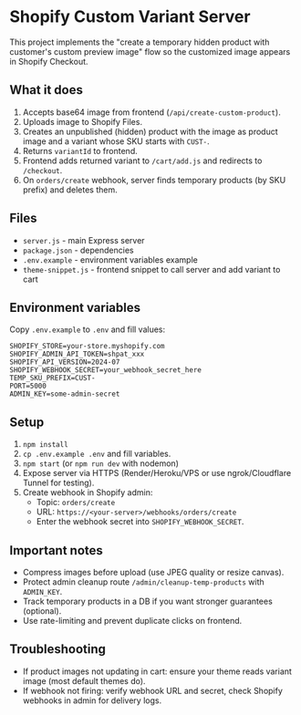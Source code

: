 # Shopify Custom Variant Server
This project implements the "create a temporary hidden product with customer's custom preview image" flow so the customized image appears in Shopify Checkout.

## What it does
1. Accepts base64 image from frontend (`/api/create-custom-product`).
2. Uploads image to Shopify Files.
3. Creates an unpublished (hidden) product with the image as product image and a variant whose SKU starts with `CUST-`.
4. Returns `variantId` to frontend.
5. Frontend adds returned variant to `/cart/add.js` and redirects to `/checkout`.
6. On `orders/create` webhook, server finds temporary products (by SKU prefix) and deletes them.

## Files
- `server.js` - main Express server
- `package.json` - dependencies
- `.env.example` - environment variables example
- `theme-snippet.js` - frontend snippet to call server and add variant to cart

## Environment variables
Copy `.env.example` to `.env` and fill values:
```
SHOPIFY_STORE=your-store.myshopify.com
SHOPIFY_ADMIN_API_TOKEN=shpat_xxx
SHOPIFY_API_VERSION=2024-07
SHOPIFY_WEBHOOK_SECRET=your_webhook_secret_here
TEMP_SKU_PREFIX=CUST-
PORT=5000
ADMIN_KEY=some-admin-secret
```

## Setup
1. `npm install`
2. `cp .env.example .env` and fill variables.
3. `npm start` (or `npm run dev` with nodemon)
4. Expose server via HTTPS (Render/Heroku/VPS or use ngrok/Cloudflare Tunnel for testing).
5. Create webhook in Shopify admin:
   - Topic: `orders/create`
   - URL: `https://<your-server>/webhooks/orders/create`
   - Enter the webhook secret into `SHOPIFY_WEBHOOK_SECRET`.

## Important notes
- Compress images before upload (use JPEG quality or resize canvas).
- Protect admin cleanup route `/admin/cleanup-temp-products` with `ADMIN_KEY`.
- Track temporary products in a DB if you want stronger guarantees (optional).
- Use rate-limiting and prevent duplicate clicks on frontend.

## Troubleshooting
- If product images not updating in cart: ensure your theme reads variant image (most default themes do).
- If webhook not firing: verify webhook URL and secret, check Shopify webhooks in admin for delivery logs.